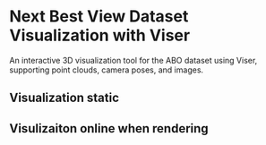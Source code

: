 # Next Best View Dataset Visualization with Viser

An interactive 3D visualization tool for the ABO dataset using Viser, supporting point clouds, camera poses, and images.

## Visualization static


## Visulizaiton online when rendering
